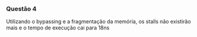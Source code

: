### Questão 4

Utilizando o bypassing e a fragmentação da memória, os stalls não existirão mais e o tempo de execução cai para 18ns